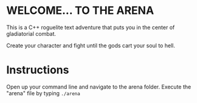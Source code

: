 # WELCOME... TO THE ARENA

This is a C++ roguelite text adventure that puts you in the center of gladiatorial combat.

Create your character and fight until the gods cart your soul to hell.

# Instructions

Open up your command line and navigate to the arena folder.
Execute the "arena" file by typing `./arena`
